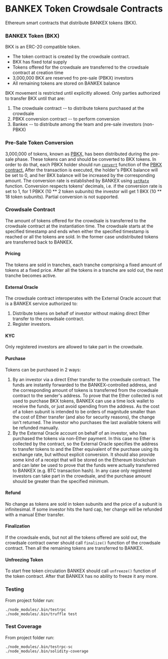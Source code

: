 # BANKEX Token Crowdsale Contracts

Ethereum smart contracts that distribute BANKEX tokens (BKX).

### BANKEX Token (BKX)

BKX is an ERC-20 compatible token.

* The token contract is created by the crowdsale contract.
* BKX has fixed total supply
* Tokens offered for the crowdsale are transferred to the crowdsale contract at creation time
* 3,000,000 BKX are reserved fro pre-sale (PBKX) investors
* All remaining tokens are stored on BANKEX balance

BKX movement is restricted until explicitly allowed.
Only parties authorized to transfer BKX until that are:
1. The crowdsale contract -- to distribute tokens purchased at the crowdsale
2. PBKX conversion contract -- to perform conversion 
3. Bankex -- to distribute among the team and pre-sale investors (non-PBKX)

### Pre-Sale Token Conversion
3,000,000 of tokens, known as [PBKX,](https://etherscan.io/token/0x5aC0197C944c961F58bb02F3d0Df58a74FDC15B6) 
has been distributed during the pre-sale phase. These tokens can and should be converted to BKX tokens. In order to do that,
each PBKX holder should run [`convert`](https://github.com/BankEx/pre-ico-token-contract/blob/ac55d1c2b8b56d6801a84e9d486e731e94855d3c/bankexpresaleescrow.sol#L107-L117)
function of the [PBKX contract.](https://etherscan.io/address/0x5aC0197C944c961F58bb02F3d0Df58a74FDC15B6) After the transaction is executed,
the holder's PBKX balance will be set to 0, and her BKX balance will be increased by the corresponding amount. The conversion rate is established by BANKEX using
[`setRate`](https://github.com/BankEx/pre-ico-token-contract/blob/ac55d1c2b8b56d6801a84e9d486e731e94855d3c/bankexpresaleescrow.sol#L54-L56) function.
Conversion respects tokens' decimals, i.e. if the conversion rate is set to 1, for 1 PBKX (10 ** 2 token subunits) the investor will get 1 BKX (10 ** 18 token subunits).
Partial conversion is not supported.

### Crowdsale Contract
The amount of tokens offered for the crowdsale is transferred to the crowdsale contract at the instantiation time.
The crowdsale starts at the specified timestamp and ends when either the specified timestamp is reached or all the tokens are sold.
In the former case undistributed tokens are transferred back to BANKEX.

#### Pricing
The tokens are sold in tranches, each tranche comprising a fixed amount of tokens at a fixed price.
After all the tokens in a tranche are sold out, the next tranche becomes active.

#### External Oracle
The crowdsale contract interoperates with the External Oracle account that is a BANKEX service authorized to:
1. Distribute tokens on behalf of investor without making direct Ether transfer to the crowdsale contract.
2. Register investors.

#### KYC
Only registered investors are allowed to take part in the crowdsale. 

#### Purchase
Tokens can be purchased in 2 ways:
1. By an investor via a direct Ether transfer to the crowdsale contract.
   The funds are instantly forwarded to the BANKEX-controlled address, and the corresponding amount of tokens is transferred from the crowdsale contract to the sender's address.
   To prove that the Ether collected is not used to purchase BKX tokens, BANKEX can use a time lock wallet to receive the funds, or just avoid spending from the address.
   As the cost of a token subunit is intended to be orders of magnitude smaller than the cost of Ether transfer (and also for security reasons), the change isn't returned.
   The investor who purchases the last available tokens will be refunded manually.
2. By the External Oracle account on behalf of an investor, who has purchased the tokens via non-Ether payment.
   In this case no Ether is collected by the contract, so the External Oracle specifies the address to transfer tokens to and the Ether equivalent of the purchase using its exchange rate, but without explicit conversion.
   It should also provide some kind of a receipt that will be stored on the Ethereum blockchain and can later be used to prove that the funds were actually transferred to BANKEX (e.g. BTC transaction hash).
In any case only registered investors can take part in the crowdsale, and the purchase amount should be greater than the specified minimum.

#### Refund
No change as tokens are sold in token subunits and the price of a subunit is infinitesimal.
If some investor hits the hard cap, her change will be refunded with a manual Ether transfer.  

#### Finalization
If the crowdsale ends, but not all the tokens offered are sold out,
the crowdsale contract owner should call `finalize()` function of the crowdsale contract.
Then all the remaining tokens are transferred to BANKEX.

#### Unfreezing Token
To start free token circulation BANKEX should call `unfreeze()` function of the token contract.
After that BANKEX has no ability to freeze it any more.

### Testing
From project folder run:
```
./node_modules/.bin/testrpc
./node_modules/.bin/truffle test
```

### Test Coverage
From project folder run:
```
./node_modules/.bin/testrpc-sc
./node_modules/.bin/solidity-coverage
```